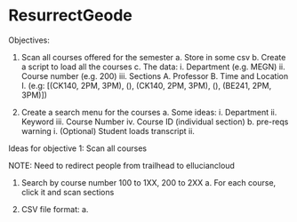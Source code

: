 # ResurrectGeode
 
Objectives:

1. Scan all courses offered for the semester
    a. Store in some csv
    b. Create a script to load all the courses
    c. The data:
        i. Department (e.g. MEGN)
        ii. Course number (e.g. 200)
        iii. Sections
            A. Professor
            B. Time and Location
                I. (e.g: [(CK140, 2PM, 3PM), (), (CK140, 2PM, 3PM), (), (BE241, 2PM, 3PM)])

2. Create a search menu for the courses
    a. Some ideas:
        i. Department
        ii. Keyword
        iii. Course Number
        iv. Course ID (individual section)
    b. pre-reqs warning
        i. (Optional) Student loads transcript
        ii. 



Ideas for objective 1: Scan all courses

NOTE: Need to redirect people from trailhead to elluciancloud

1. Search by course number 100 to 1XX, 200 to 2XX
    a. For each course, click it and scan sections

2. CSV file format:
    a. 